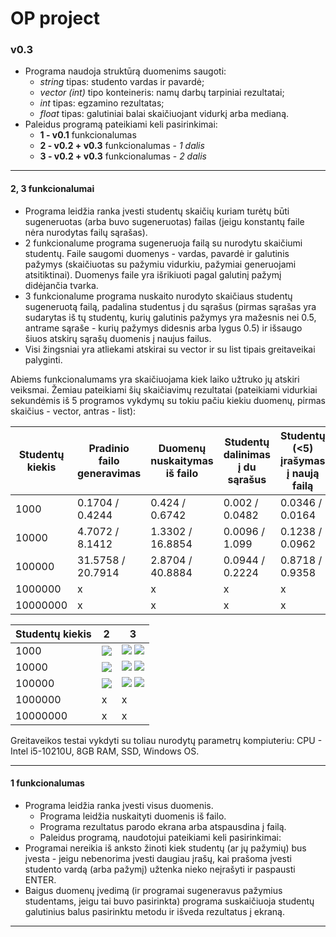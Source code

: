 
# OP project
### v0.3

 - Programa naudoja struktūrą duomenims saugoti:
	 - *string* tipas: studento vardas ir pavardė;
	 - *vector (int)* tipo konteineris: namų darbų tarpiniai rezultatai; 
	 - *int* tipas: egzamino rezultatas;
	 - *float* tipas: galutiniai balai skaičiuojant vidurkį arba medianą.
 - Paleidus programą pateikiami keli pasirinkimai:
	 - **1 - v0.1** funkcionalumas
	 - **2 - v0.2 + v0.3** funkcionalumas - *1 dalis*
	 - **3 - v0.2 + v0.3** funkcionalumas - *2 dalis*

---

#### 2, 3 funkcionalumai

- Programa leidžia ranka įvesti studentų skaičių kuriam turėtų būti sugeneruotas (arba buvo sugeneruotas) failas (jeigu konstantų faile nėra nurodytas failų sąrašas).
- 2 funkcionalume programa sugeneruoja failą su nurodytu skaičiumi studentų. Faile saugomi duomenys - vardas, pavardė ir galutinis pažymys (skaičiuotas su pažymiu vidurkiu, pažymiai generuojami atsitiktinai). Duomenys faile yra išrikiuoti pagal galutinį pažymį didėjančia tvarka.
- 3 funkcionalume programa nuskaito nurodyto skaičiaus studentų sugeneruotą failą, padalina studentus į du sąrašus (pirmas sąrašas yra sudarytas iš tų studentų, kurių galutinis pažymys yra mažesnis nei 0.5, antrame sąraše - kurių pažymys didesnis arba lygus 0.5) ir išsaugo šiuos atskirų sąrašų duomenis į naujus failus.
- Visi žingsniai yra atliekami atskirai su vector ir su list tipais greitaveikai palyginti.

Abiems funkcionalumams yra skaičiuojama kiek laiko užtruko jų atskiri veiksmai. Žemiau pateikiami šių skaičiavimų rezultatai (pateikiami vidurkiai sekundėmis iš 5 programos vykdymų su tokiu pačiu kiekiu duomenų, pirmas skaičius - vector, antras - list):

| Studentų kiekis | Pradinio failo generavimas | Duomenų nuskaitymas iš failo | Studentų dalinimas į du sąrašus | Studentų (<5) įrašymas į naują failą | Studentų (>5) įrašymas į naują failą | Bendra trukmė |
| -- | -- | -- | -- | -- | -- | -- |
| 1000 | 0.1704 / 0.4244 | 0.424 / 0.6742 | 0.002 / 0.0482 | 0.0346 / 0.0164 | 0.033 / 0.0246 | 0.4906 / 0.8034 | 
| 10000 | 4.7072 / 8.1412 | 1.3302 / 16.8854 | 0.0096 / 1.099 | 0.1238 / 0.0962 | 0.1614 / 0.1424 | 1.6148 / 19.8172 |
| 100000 | 31.5758 / 20.7914 | 2.8704 / 40.8884 | 0.0944 / 0.2224 | 0.8718 / 0.9358 | 1.1632 / 1.5234 | 5.0138 / 63.4508 |
| 1000000 | x | x | x | x | x | x |
| 10000000 | x | x | x | x | x | x |


| Studentų kiekis | 2 | 3 |
| -- | -- | -- |
| 1000 | ![](https://github.com/simam2/OP_project/blob/v0.3/screenshots/2_1000.png?raw=true) | ![](https://github.com/simam2/OP_project/blob/v0.3/screenshots/3_1000_1.png?raw=true) ![](https://github.com/simam2/OP_project/blob/v0.3/screenshots/3_1000_2.png?raw=true) | 
| 10000 | ![](https://github.com/simam2/OP_project/blob/v0.3/screenshots/2_10000.png?raw=true) | ![](https://github.com/simam2/OP_project/blob/v0.3/screenshots/3_10000_1.png?raw=true) ![](https://github.com/simam2/OP_project/blob/v0.3/screenshots/3_10000_2.png?raw=true) | 
| 100000 | ![](https://github.com/simam2/OP_project/blob/v0.3/screenshots/2_100000.png?raw=true) | ![](https://github.com/simam2/OP_project/blob/v0.3/screenshots/3_100000_1.png?raw=true) ![](https://github.com/simam2/OP_project/blob/v0.3/screenshots/3_100000_2.png?raw=true) | 
| 1000000 | x | x |
| 10000000 | x | x |

Greitaveikos testai vykdyti su toliau nurodytų parametrų kompiuteriu: CPU - Intel i5-10210U, 8GB RAM, SSD, Windows OS.


---

#### 1 funkcionalumas

- Programa leidžia ranka įvesti visus duomenis.
	- Programa leidžia nuskaityti duomenis iš failo.
	- Programa rezultatus parodo ekrana arba atspausdina į failą.
	- Paleidus programą, naudotojui pateikiami keli pasirinkimai:
 - Programai nereikia iš anksto žinoti kiek studentų (ar jų pažymių) bus įvesta - jeigu nebenorima įvesti daugiau įrašų, kai prašoma įvesti studento vardą (arba pažymį) užtenka nieko neįrašyti ir paspausti ENTER.
 - Baigus duomenų įvedimą (ir programai sugeneravus pažymius studentams, jeigu tai buvo pasirinkta) programa suskaičiuoja studentų galutinius balus pasirinktu metodu ir išveda rezultatus į ekraną.

---